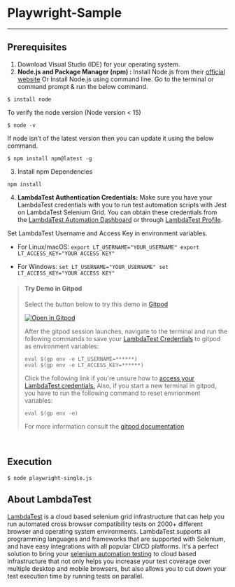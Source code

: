 # Playwright-Sample
---

## Prerequisites

1. Download Visual Studio (IDE) for your operating system.
2. **Node.js and Package Manager (npm) :** Install Node.js from
   their [official website](https://nodejs.org/en/download/) Or Install Node.js using command line. Go to the terminal
   or command prompt & run the below command.

`$ install node`

To verify the node version (Node version < 15)

` $ node -v `

If node isn’t of the latest version then you can update it using the below command.

`$ npm install npm@latest -g`

3. Install npm Dependencies

`npm install`

4. **LambdaTest Authentication Credentials:** Make sure you have your LambdaTest credentials with you to run test
   automation scripts with Jest on LambdaTest Selenium Grid. You can obtain these credentials from
   the [LambdaTest Automation Dashboard](https://automation.lambdatest.com/) or
   through [LambdaTest Profile](https://accounts.lambdatest.com/detail/profile).

Set LambdaTest Username and Access Key in environment variables.

* For Linux/macOS:
  `export LT_USERNAME="YOUR_USERNAME"
  export LT_ACCESS_KEY="YOUR ACCESS KEY"`

* For Windows:
  `set LT_USERNAME="YOUR_USERNAME"
  set LT_ACCESS_KEY="YOUR ACCESS KEY"`

> #### Try Demo in Gitpod
>   Select the button below to try this demo in [Gitpod](https://www.gitpod.io/)
>
>  [![Open in Gitpod](open-in-gitpod.png)](https://gitpod.io/#https://github.com/LambdaTest/playwright-sample)
>
>   After the gitpod session launches, navigate to the terminal and run the following commands to save your [LambdaTest Credentials](https://accounts.lambdatest.com/detail/profile) to gitpod as environment variables:
>   ```
>   eval $(gp env -e LT_USERNAME=******)
>   eval $(gp env -e LT_ACCESS_KEY=******)
>   ```
>   Click the following link if you're unsure how to [access your LambdaTest credentials.](https://www.lambdatest.com/support/docs/using-environment-variables-for-authentication-credentials/)
> Also, if you start a new terminal in gitpod, you have to run the following command to reset envrionment variables:
>   ```
>   eval $(gp env -e)
>   ```
>
>   For more information consult the [gitpod documentation](https://www.gitpod.io/docs/47_environment_variables/)

<br />

## Execution

`$ node playwright-single.js `

## About LambdaTest

[LambdaTest](https://www.lambdatest.com/) is a cloud based selenium grid infrastructure that can help you run automated
cross browser compatibility tests on 2000+ different browser and operating system environments. LambdaTest supports all
programming languages and frameworks that are supported with Selenium, and have easy integrations with all popular CI/CD
platforms. It's a perfect solution to bring
your [selenium automation testing](https://www.lambdatest.com/selenium-automation) to cloud based infrastructure that
not only helps you increase your test coverage over multiple desktop and mobile browsers, but also allows you to cut
down your test execution time by running tests on parallel.
